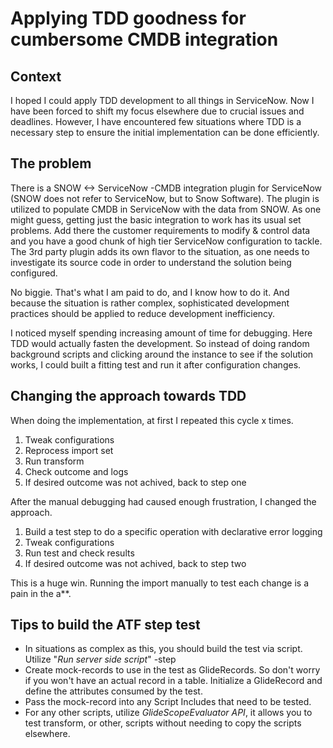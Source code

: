 # Applying TDD goodness for cumbersome CMDB integration

## Context
I hoped I could apply TDD development to all things in ServiceNow. Now I have been forced to shift my focus elsewhere due to crucial issues and deadlines. However, I have encountered few situations where TDD is a necessary step to ensure the initial implementation can be done efficiently.   

## The problem
There is a SNOW <-> ServiceNow -CMDB integration plugin for ServiceNow (SNOW does not refer to ServiceNow, but to Snow Software). The plugin is utilized to populate CMDB in ServiceNow with the data from SNOW. As one might guess, getting just the basic integration to work has its usual set problems. Add there the customer requirements to modify & control data and you have a good chunk of high tier ServiceNow configuration to tackle. The 3rd party plugin adds its own flavor to the situation, as one needs to investigate its source code in order to understand the solution being configured.

No biggie. That's what I am paid to do, and I know how to do it. And because the situation is rather complex, sophisticated development practices should be applied to reduce development inefficiency.

I noticed myself spending increasing amount of time for debugging. Here TDD would actually fasten the development. So instead of doing random background scripts and clicking around the instance to see if the solution works, I could built a fitting test and run it after configuration changes.

## Changing the approach towards TDD

When doing the implementation, at first I repeated this cycle x times.
1. Tweak configurations
2. Reprocess import set
3. Run transform 
4. Check outcome and logs
5. If desired outcome was not achived, back to step one

After the manual debugging had caused enough frustration, I changed the approach.
1. Build a test step to do a specific operation with declarative error logging 
2. Tweak configurations
3. Run test and check results
4. If desired outcome was not achived, back to step two

This is a huge win. Running the import manually to test each change is a pain in the a**. 

## Tips to build the ATF step test

* In situations as complex as this, you should build the test via script. Utilize "_Run server side script_" -step
* Create mock-records to use in the test as GlideRecords. So don't worry if you won't have an actual record in a table. Initialize a GlideRecord and define the attributes consumed by the test.
* Pass the mock-record into any Script Includes that need to be tested.
* For any other scripts, utilize *GlideScopeEvaluator API*, it allows you to test transform, or other, scripts without needing to copy the scripts elsewhere.